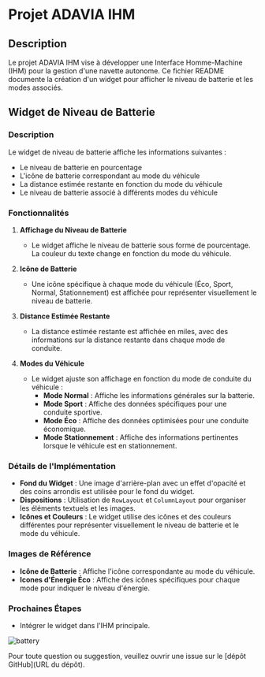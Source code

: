 # Projet ADAVIA IHM

## Description

Le projet ADAVIA IHM vise à développer une Interface Homme-Machine (IHM) pour la gestion d'une navette autonome. Ce fichier README documente la création d'un widget pour afficher le niveau de batterie et les modes associés.

## Widget de Niveau de Batterie

### Description

Le widget de niveau de batterie affiche les informations suivantes :
- Le niveau de batterie en pourcentage
- L'icône de batterie correspondant au mode du véhicule
- La distance estimée restante en fonction du mode du véhicule
- Le niveau de batterie associé à différents modes du véhicule

### Fonctionnalités

1. **Affichage du Niveau de Batterie**
   - Le widget affiche le niveau de batterie sous forme de pourcentage. La couleur du texte change en fonction du mode du véhicule.

2. **Icône de Batterie**
   - Une icône spécifique à chaque mode du véhicule (Éco, Sport, Normal, Stationnement) est affichée pour représenter visuellement le niveau de batterie. 

3. **Distance Estimée Restante**
   - La distance estimée restante est affichée en miles, avec des informations sur la distance restante dans chaque mode de conduite.

4. **Modes du Véhicule**
   - Le widget ajuste son affichage en fonction du mode de conduite du véhicule :
     - **Mode Normal** : Affiche les informations générales sur la batterie.
     - **Mode Sport** : Affiche des données spécifiques pour une conduite sportive.
     - **Mode Éco** : Affiche des données optimisées pour une conduite économique.
     - **Mode Stationnement** : Affiche des informations pertinentes lorsque le véhicule est en stationnement.

### Détails de l'Implémentation

- **Fond du Widget** : Une image d'arrière-plan avec un effet d'opacité et des coins arrondis est utilisée pour le fond du widget.
- **Dispositions** : Utilisation de `RowLayout` et `ColumnLayout` pour organiser les éléments textuels et les images.
- **Icônes et Couleurs** : Le widget utilise des icônes et des couleurs différentes pour représenter visuellement le niveau de batterie et le mode du véhicule.

### Images de Référence

- **Icône de Batterie** : Affiche l'icône correspondante au mode du véhicule.
- **Icones d'Énergie Éco** : Affiche des icônes spécifiques pour chaque mode pour indiquer le niveau d'énergie.

### Prochaines Étapes

- Intégrer le widget dans l'IHM principale.


![battery](https://github.com/user-attachments/assets/78294a6e-ff1f-4695-aaf1-4f53e38c3b0f)



Pour toute question ou suggestion, veuillez ouvrir une issue sur le [dépôt GitHub](URL du dépôt).
